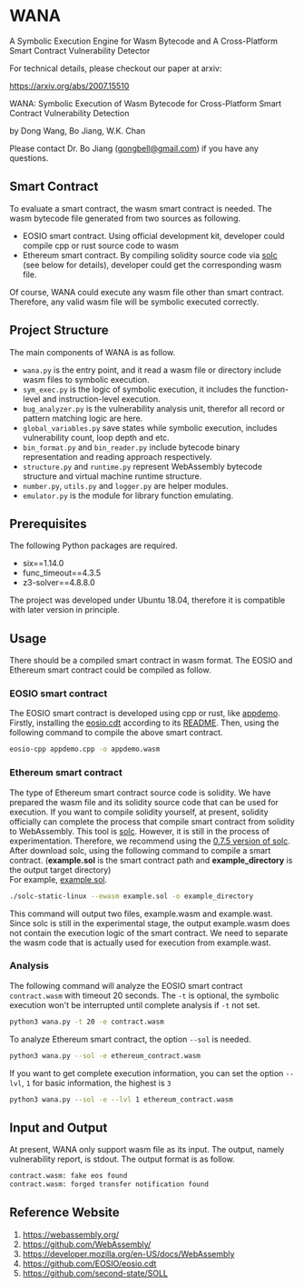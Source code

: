 # WANA
A Symbolic Execution Engine for Wasm Bytecode and A Cross-Platform Smart Contract Vulnerability Detector

For technical details, please checkout our paper at arxiv: 

https://arxiv.org/abs/2007.15510

WANA: Symbolic Execution of Wasm Bytecode for Cross-Platform Smart Contract Vulnerability Detection

by Dong Wang, Bo Jiang, W.K. Chan

Please contact Dr. Bo Jiang (gongbell@gmail.com) if you have any questions. 

## Smart Contract
To evaluate a smart contract, the wasm smart contract is needed. The wasm bytecode file generated from two sources 
as following.

  + EOSIO smart contract. Using official development kit, developer could compile cpp or rust source code to wasm
  + Ethereum smart contract. By compiling solidity source code via [solc](https://github.com/ethereum/solidity/releases) (see below for details), 
  developer could get the corresponding wasm file.

Of course, WANA could execute any wasm file other than smart contract. Therefore, any valid wasm file will be 
symbolic executed correctly.

## Project Structure
The main components of WANA is as follow.
  + `wana.py` is the entry point, and it read a wasm file or directory include wasm files to symbolic execution.
  + `sym_exec.py` is the logic of symbolic execution, it includes the function-level and instruction-level execution.
  + `bug_analyzer.py` is the vulnerability analysis unit, therefor all record or pattern matching logic are here.
  + `global_variables.py` save states while symbolic execution, includes vulnerability count, loop depth and etc.
  + `bin_format.py` and `bin_reader.py` include bytecode binary representation and reading approach respectively.
  + `structure.py` and `runtime.py` represent WebAssembly bytecode structure and virtual machine runtime structure.
  + `number.py`, `utils.py` and `logger.py` are helper modules.
  + `emulator.py` is the module for library function emulating.
  
## Prerequisites
The following Python packages are required.
 + six==1.14.0
 + func_timeout==4.3.5
 + z3-solver==4.8.8.0

The project was developed under Ubuntu 18.04, therefore it is compatible with later version in principle.


## Usage
There should be a compiled smart contract in wasm format. The EOSIO and Ethereum smart contract could be 
compiled as follow.

### EOSIO smart contract
The EOSIO smart contract is developed using cpp or rust, like [appdemo](./examples/EOSIO_contracts/appdemo/appdemo.cpp).
Firstly, installing the [eosio.cdt](https://github.com/EOSIO/eosio.cdt) according to its 
[README](https://github.com/EOSIO/eosio.cdt/blob/master/README.md). Then, using the following command to compile the
above smart contract.
```bash
eosio-cpp appdemo.cpp -o appdemo.wasm
```

### Ethereum smart contract
The type of Ethereum smart contract source code is solidity. We have prepared the wasm file and its solidity 
source code that can be used for execution. If you want to compile solidity yourself, at present, solidity officially can complete the process
that compile smart contract from solidity to WebAssembly. This tool is [solc](https://github.com/ethereum/solidity/releases). 
However, it is still in the process of experimentation. Therefore, we recommend using the [0.7.5 version of solc](https://github.com/ethereum/solidity/releases/tag/v0.7.5). After download solc, using the following command to compile a smart contract. (**example.sol** is the smart contract path and **example_directory** is the output target directory)  
For example, [example.sol](./examples/Ethereum_contracts/delegatecall_samples/Router.sol).
```bash
./solc-static-linux --ewasm example.sol -o example_directory
```
This command will output two files, example.wasm and example.wast. Since solc is still in the experimental stage, 
the output example.wasm does not contain the execution logic of the smart contract. 
We need to separate the wasm code that is actually used for execution from example.wast.

### Analysis
The following command will analyze the EOSIO smart contract `contract.wasm` with timeout 20 seconds. The `-t` is 
optional, the symbolic execution won't be interrupted until complete analysis if `-t` not set.
```bash
python3 wana.py -t 20 -e contract.wasm
```

To analyze Ethereum smart contract, the option `--sol` is needed.
```bash
python3 wana.py --sol -e ethereum_contract.wasm
```

If you want to get complete execution information, you can set the option `--lvl`, `1` for basic information, the highest is `3`
```bash
python3 wana.py --sol -e --lvl 1 ethereum_contract.wasm
```

## Input and Output
At present, WANA only support wasm file as its input. The output, namely vulnerability report, is stdout. The output 
format is as follow.
```bash
contract.wasm: fake eos found
contract.wasm: forged transfer notification found
```

## Reference Website
1. https://webassembly.org/
2. https://github.com/WebAssembly/
3. https://developer.mozilla.org/en-US/docs/WebAssembly
4. https://github.com/EOSIO/eosio.cdt
5. https://github.com/second-state/SOLL
